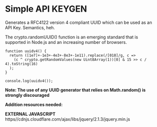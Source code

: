 # Simple API KEYGEN

Generates a RFC4122 version 4 compliant UUID which can be used as an API Key. Semantics, heh.

The crypto.randomUUID() function is an emerging standard that is supported in Node.js and an increasing number of browsers.
```
function uuidv4() {
  return ([1e7]+-1e3+-4e3+-8e3+-1e11).replace(/[018]/g, c =>
    (c ^ crypto.getRandomValues(new Uint8Array(1))[0] & 15 >> c / 4).toString(16)
  );
}

console.log(uuidv4());
```

**Note: The use of any UUID generator that relies on Math.random() is strongly discouraged**

**Addition resources needed:**

**EXTERNAL JAVASCRIPT**
https//cdnjs.cloudflare.com/ajax/libs/jquery/2.1.3/jquery.min.js

